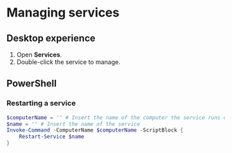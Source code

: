# Managing services

## Desktop experience

1. Open **Services**.
1. Double-click the service to manage.

## PowerShell

### Restarting a service

````powershell
$computerName = '' # Insert the name of the computer the service runs on
$name = '' # Insert the name of the service
Invoke-Command -ComputerName $computerName -ScriptBlock {
    Restart-Service $name
}
````